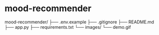 # mood-recommender
mood-recommender/ ├── .env.example ├── .gitignore ├── README.md ├── app.py ├── requirements.txt └── images/     └── demo.gif
